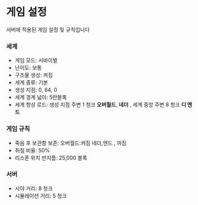 # 게임 설정

서버에 적용된 게임 설정 및 규칙입니다

### 세계

* 게임 모드: 서바이벌
* 난이도: 보통
* 구조물 생성: 켜짐
* 세계 종류: 기본
* 생성 지점: 0, 64, 0
* 세계 경계 넓이: 5만블록
* 세계 항상 로드: 생성 지점 주변 1 청크 **오버월드**, **네더** , 세계 중앙 주변 8 청크 **디 엔드**

### 게임 규칙

* 죽음 후 보관함 보존: 오버월드:켜짐 네더,엔드 , 꺼짐
* 취침 비율: 50%
* 리스폰 위치 반지름: 25,000 블록

### 서버

* 시야 거리: 8 청크
* 시뮬레이션 거리: 5 청크
